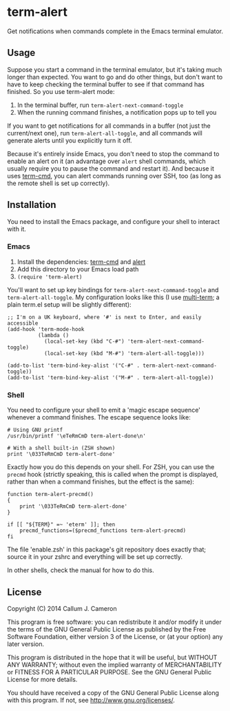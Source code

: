 term-alert
==========

Get notifications when commands complete in the Emacs terminal emulator.


Usage
-----

Suppose you start a command in the terminal emulator, but it's taking much longer than expected. You want to go and do other things, but don't want to have to keep checking the terminal buffer to see if that command has finished. So you use term-alert mode:

1. In the terminal buffer, run `term-alert-next-command-toggle`
2. When the running command finishes, a notification pops up to tell you

If you want to get notifications for all commands in a buffer (not just the current/next one), run `term-alert-all-toggle`, and all commands will generate alerts until you explicitly turn it off.

Because it's entirely inside Emacs, you don't need to stop the command to enable an alert on it (an advantage over `alert` shell commands, which usually require you to pause the command and restart it). And because it uses [term-cmd](https://github.com/CallumCameron/term-cmd), you can alert commands running over SSH, too (as long as the remote shell is set up correctly).


Installation
------------

You need to install the Emacs package, and configure your shell to interact with it.

### Emacs

1. Install the dependencies: [term-cmd](https://github.com/CallumCameron/term-cmd) and [alert](https://github.com/jwiegley/alert)
2. Add this directory to your Emacs load path
3. `(require 'term-alert)`

You'll want to set up key bindings for `term-alert-next-command-toggle` and `term-alert-all-toggle`. My configuration looks like this (I use [multi-term](http://www.emacswiki.org/emacs/MultiTerm); a plain term.el setup will be slightly different):

    ;; I'm on a UK keyboard, where '#' is next to Enter, and easily accessible
    (add-hook 'term-mode-hook
              (lambda ()
                (local-set-key (kbd "C-#") 'term-alert-next-command-toggle)
                (local-set-key (kbd "M-#") 'term-alert-all-toggle)))

    (add-to-list 'term-bind-key-alist '("C-#" . term-alert-next-command-toggle))
    (add-to-list 'term-bind-key-alist '("M-#" . term-alert-all-toggle))


### Shell

You need to configure your shell to emit a 'magic escape sequence' whenever a command finishes. The escape sequence looks like:

    # Using GNU printf
    /usr/bin/printf '\eTeRmCmD term-alert-done\n'

    # With a shell built-in (ZSH shown)
    print '\033TeRmCmD term-alert-done'

Exactly how you do this depends on your shell. For ZSH, you can use the `precmd` hook (strictly speaking, this is called when the prompt is displayed, rather than when a command finishes, but the effect is the same):

    function term-alert-precmd()
    {
        print '\033TeRmCmD term-alert-done'
    }

    if [[ "${TERM}" =~ 'eterm' ]]; then
        precmd_functions=($precmd_functions term-alert-precmd)
    fi

The file 'enable.zsh' in this package's git repository does exactly that; source it in your zshrc and everything will be set up correctly.

In other shells, check the manual for how to do this.


License
-------

Copyright (C) 2014 Callum J. Cameron

This program is free software: you can redistribute it and/or modify it under the terms of the GNU General Public License as published by the Free Software Foundation, either version 3 of the License, or (at your option) any later version.

This program is distributed in the hope that it will be useful, but WITHOUT ANY WARRANTY; without even the implied warranty of MERCHANTABILITY or FITNESS FOR A PARTICULAR PURPOSE.  See the GNU General Public License for more details.

You should have received a copy of the GNU General Public License along with this program.  If not, see <http://www.gnu.org/licenses/>.
